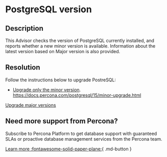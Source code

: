 # PostgreSQL version 

## Description

This Advisor checks the version of PostgreSQL currently installed, and reports whether a new minor version is available. Information about the latest version based on Major version is also provided.


## Resolution
Follow the instructions below to upgrade PostreSQL:


- [Upgrade only the minor version](https://docs.percona.com/postgresql/15/minor-upgrade.html).
https://docs.percona.com/postgresql/15/minor-upgrade.html

[Upgrade major versions](https://docs.percona.com/postgresql/15/major-upgrade.html)



## Need more support from Percona?

Subscribe to Percona Platform to get database support with guaranteed SLAs or proactive database management services from the Percona team.

[Learn more :fontawesome-solid-paper-plane:](https://per.co.na/subscribe){ .md-button }
